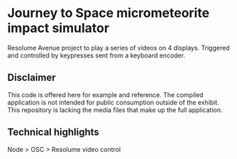 # Journey to Space micrometeorite impact simulator
Resolume Avenue project to play a series of videos on 4 displays. Triggered and controlled by keypresses sent from a keyboard encoder.

## Disclaimer
This code is offered here for example and reference. The compiled application is not intended for public consumption outside of the exhibit. This repository is lacking the media files that make up the full application.

## Technical highlights
Node > OSC > Resolume video control
